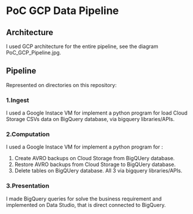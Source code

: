 # PoC GCP Data Pipeline

## Architecture
I used GCP architecture for the entire pipeline, see the diagram PoC_GCP_Pipeline.jpg.

## Pipeline
Represented on directories on this repository:

### 1.Ingest
I used a Google Instace VM for implement a python program for load Cloud Storage CSVs data on BigQuery database, via bigquery libraries/APIs.

### 2.Computation
I used a Google Instace VM for implement a python program for :
  1. Create AVRO backups on Cloud Storage from BigQUery database.
  2. Restore AVRO backups from Cloud Storage to BigQUery database.
  3. Delete tables on BigQUery database.
All 3 via bigquery libraries/APIs.

### 3.Presentation
I made BigQuery queries for solve the business requirement and implemented on Data Studio, that is direct connected to BigQuery.